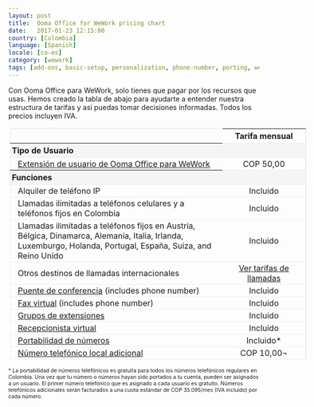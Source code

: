 ```yaml
---
layout: post
title:  Ooma Office for WeWork pricing chart
date:   2017-01-23 12:15:00
country: [Colombia]
language: [Spanish]
locale: [co-es]
category: [wework]
tags: [add-ons, basic-setup, personalization, phone-number, porting, wework]
---
```


Con Ooma Office para WeWork, solo tienes que pagar por los recursos que usas. Hemos creado la tabla de abajo para ayudarte a entender nuestra estructura de tarifas y asi puedas tomar decisiones informadas. Todos los precios incluyen IVA.

<p style="width:700px; margin-left:auto; margin-right:auto">
<table id="pricingTable">
<thead>
<tr>
<td></td>
<th style="text-align:center; width:150px;">Tarifa mensual</th>
</tr>
</thead>
<tr class="subheader">
<th style="padding-left:3px;">Tipo de Usuario</th>
<td></td>
</tr>
<tr>
<td class="indent"><a href="/co/es/setting-up-extensions">Extensión de usuario de Ooma Office para WeWork</a></td>
<td style="text-align:center;">COP 50,00</td>
</tr>
<tr class="subheader">
<th style="padding-left:3px;">Funciones</th>
<td></td>
</tr>
<tr>
<td class="indent">Alquiler de teléfono IP</td>
<td style="text-align:center;">Incluido</td>
</tr>
<tr>
<td class="indent">Llamadas ilimitadas a teléfonos celulares y a teléfonos fijos en  Colombia</td>
<td style="text-align:center;">Incluido</td>
</tr>
<tr>
<td class="indent">Llamadas ilimitadas a teléfonos fijos en Austria, Bélgica, Dinamarca, Alemania, Italia, Irlanda, Luxemburgo, Holanda, Portugal, España, Suiza, and Reino Unido</td>
<td style="text-align:center;">Incluido</td>
</tr>
<tr>
<td class="indent">Otros destinos de llamadas internacionales</td>
<td style="text-align:center;"><a href="{{ site.office_link.co }}/prepaid_account">Ver tarifas de llamadas</a></td>
</tr>
<tr>
<td class="indent"><a href="/co/es/conference-server">Puente de conferencia</a> (includes phone number)</td>
<td style="text-align:center;">Incluido</td>
</tr>
<tr>
<td class="indent"><a href="/co/es/virtual-fax">Fax virtual</a> (includes phone number)</td>
<td style="text-align:center;">Incluido</td>
</tr>
<tr>
<td class="indent"><a href="/co/es/ring-groups">Grupos de extensiones</a></td>
<td style="text-align:center;">Incluido</td>
</tr>
<tr>
<td class="indent"><a href="/co/es/virtual-receptionist">Recepcionista virtual</a></td>
<td style="text-align:center;">Incluido</td>
</tr>
<tr>
<td class="indent"><a href="/co/es/porting-in-your-phone-numbers">Portabilidad de números</a></td>
<td style="text-align:center;">Incluido*</td>
</tr>
<tr>
<td class="indent"><a href="/co/es/adding-additional-phone-numbers">Número telefónico local adicional</a></td>
<td style="text-align:center;">COP 10,00¬</td>
</tr>
</table>
</p>
<p style="font-size: 75%;">* La portabilidad de números telefónicos es gratuita para todos los números telefónicos regulares en Colombia. Una vez que tu número o números hayan sido portados a tu cuenta, pueden ser asignados a un usuario. El primer número telefónico que es asignado a cada usuario es gratuito. Números telefónicos adicionales serán facturados a una cuota estándar de COP 35.095/mes (IVA incluido) por cada número.</p>

<style type="text/css">

table#pricingTable {

width:85%;

border-top:1px solid #e5eff8;

border-right:1px solid #e5eff8;

margin-right:2px;

margin-left:3px;

border-collapse:collapse;

}

table#pricingTable td.indent {

padding-left:15px;

}

table#pricingTable tr {

border:1px solid #e5eff8;

}

table#pricingTable tr > td {

padding-top:2px;

padding-bottom:2px;

}

table#pricingTable tr.subheader {

background:#F5F5F5;

text-align:left;

}

table#pricingTable tr.subheader td {

padding-left:5px;

}

</style>